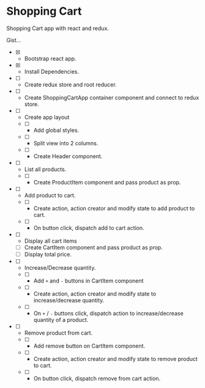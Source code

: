 # Shopping Cart

Shopping Cart app with react and redux.

Gist...

* [x] - Bootstrap react app.
* [x] - Install Dependencies.
* [ ] - Create redux store and root reducer.
* [ ] - Create ShoppingCartApp container component and connect to redux store.
* [ ] - Create app layout
  * [ ] - Add global styles.
  * [ ] - Split view into 2 columns.
  * [ ] - Create Header component.
* [ ] - List all products.
  * [ ] - Create ProductItem component and pass product as prop.
* [ ] - Add product to cart.
  * [ ] - Create action, action creator and modify state to add product to cart.
  * [ ] - On button click, dispatch add to cart action.
* [ ] - Display all cart items
  * [ ] Create CartItem component and pass product as prop.
  * [ ] Display total price.
* [ ] - Increase/Decrease quantity.
  * [ ] - Add <code>+</code> and <code>-</code> buttons in CartItem component
  * [ ] - Create action, action creator and modify state to increase/decrease quantity.
  * [ ] - On <code>+</code> / <code>-</code> buttons click, dispatch action to increase/decrease quantity of a product.
* [ ] - Remove product from cart.
  * [ ] - Add remove button on CartItem component.
  * [ ] - Create action, action creator and modify state to remove product to cart.
  * [ ] - On button click, dispatch remove from cart action.
